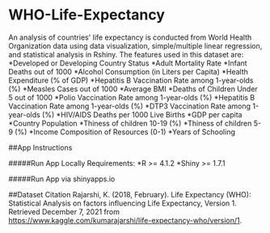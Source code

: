 # WHO-Life-Expectancy
An analysis of countries' life expectancy is conducted from World Health Organization data using data visualization, simple/multiple linear regression, and statistical analysis in Rshiny. The features used in this dataset are:
*Developed or Developing Country Status
*Adult Mortality Rate
*Infant Deaths out of 1000
*Alcohol Consumption (in Liters per Capita)
*Health Expenditure (% of GDP)
*Hepatitis B Vaccination Rate among 1-year-olds (%)
*Measles Cases out of 1000
*Average BMI
*Deaths of Children Under 5 out of 1000
*Polio Vaccination Rate among 1-year-olds (%)
*Hepatitis B Vaccination Rate among 1-year-olds (%)
*DTP3 Vaccination Rate among 1-year-olds (%)
*HIV/AIDS Deaths per 1000 Live Births
*GDP per capita
*Country Population
*Thiness of children 10-19 (%)
*Thiness of children 5-9 (%)
*Income Composition of Resources (0-1)
*Years of Schooling

##App Instructions

#####Run App Locally
Requirements:
*R >= 4.1.2
*Shiny >= 1.7.1

#####Run App via shinyapps.io


##Dataset Citation
Rajarshi, K. (2018, February). Life Expectancy (WHO): Statistical Analysis on factors influencing Life Expectancy, Version 1. Retrieved December 7, 2021 from https://www.kaggle.com/kumarajarshi/life-expectancy-who/version/1.


